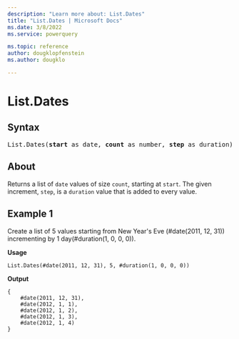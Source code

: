 ```yaml
---
description: "Learn more about: List.Dates"
title: "List.Dates | Microsoft Docs"
ms.date: 3/8/2022
ms.service: powerquery

ms.topic: reference
author: dougklopfenstein
ms.author: dougklo

---
```

# List.Dates

## Syntax

<pre>
List.Dates(<b>start</b> as date, <b>count</b> as number, <b>step</b> as duration) as list
</pre>

## About

Returns a list of `date` values of size `count`, starting at `start`. The given increment, `step`, is a `duration` value that is added to every value.

## Example 1

Create a list of 5 values starting from New Year's Eve (#date(2011, 12, 31)) incrementing by 1 day(#duration(1, 0, 0, 0)).

**Usage**

```powerquery-m
List.Dates(#date(2011, 12, 31), 5, #duration(1, 0, 0, 0))
```

**Output**

```powerquery-m
{
    #date(2011, 12, 31),
    #date(2012, 1, 1),
    #date(2012, 1, 2),
    #date(2012, 1, 3),
    #date(2012, 1, 4)
}
```
